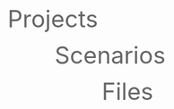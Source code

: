
<span style="color: #666666; font-size: 3em; margin: 1em 0 0 0em; " class="fa fa-shield"/> Projects
 
<span style="color: #666666; font-size: 3em; margin: 1em 0 0 2em; " class="fa fa-flask"/> Scenarios

<span style="color: #666666; font-size: 3em; margin: 1em 0 0 4em; " class="fa fa-file-code-o"/> Files

